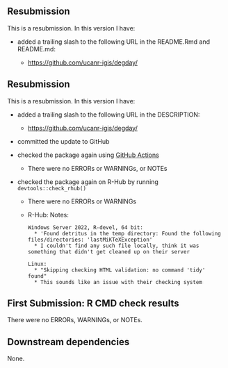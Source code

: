 ## Resubmission

This is a resubmission. In this version I have:

* added a trailing slash to the following URL in the README.Rmd and README.md:
     
  * <https://github.com/ucanr-igis/degday/>

## Resubmission

This is a resubmission. In this version I have:

* added a trailing slash to the following URL in the DESCRIPTION:
     
  * <https://github.com/ucanr-igis/degday/>
 
* committed the update to GitHub
 
* checked the package again using [GitHub Actions](https://github.com/UCANR-IGIS/degday/actions)

  * There were no ERRORs or WARNINGs, or NOTEs
     
* checked the package again on R-Hub by running `devtools::check_rhub()` 

  * There were no ERRORs or WARNINGs

  * R-Hub: Notes:
        
        Windows Server 2022, R-devel, 64 bit: 
          * 'Found detritus in the temp directory: Found the following files/directories: 'lastMiKTeXException'
          * I couldn't find any such file locally, think it was something that didn't get cleaned up on their server
        
        Linux: 
          * "Skipping checking HTML validation: no command 'tidy' found"
          * This sounds like an issue with their checking system


## First Submission: R CMD check results

There were no ERRORs, WARNINGs, or NOTEs. 

## Downstream dependencies

None. 



